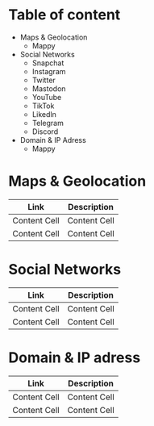 # Table of content
- Maps & Geolocation
  - Mappy
- Social Networks 
  - Snapchat
  - Instagram
  - Twitter
  - Mastodon
  - YouTube
  - TikTok
  - Likedln
  - Telegram 
  - Discord
- Domain & IP Adress
  - Mappy
# Maps & Geolocation
| Link          | Description   |
| ------------- | ------------- |
| Content Cell  | Content Cell  |
| Content Cell  | Content Cell  |

# Social Networks
| Link          | Description   |
| ------------- | ------------- |
| Content Cell  | Content Cell  |
| Content Cell  | Content Cell  |

# Domain & IP adress
| Link          | Description   |
| ------------- | ------------- |
| Content Cell  | Content Cell  |
| Content Cell  | Content Cell  |

# 
# 
# 
# 
# 
